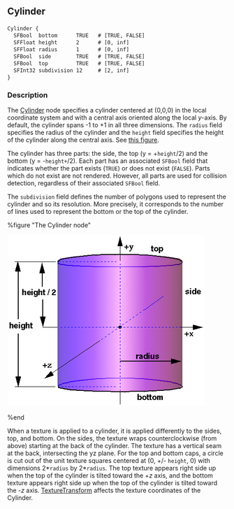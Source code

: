 ## Cylinder

```
Cylinder {
  SFBool  bottom      TRUE   # [TRUE, FALSE]
  SFFloat height      2      # [0, inf]
  SFFloat radius      1      # [0, inf]
  SFBool  side        TRUE   # [TRUE, FALSE]
  SFBool  top         TRUE   # [TRUE, FALSE]
  SFInt32 subdivision 12     # [2, inf]
}
```

### Description

The [Cylinder](#cylinder) node specifies a cylinder centered at (0,0,0) in the local coordinate system and with a central axis oriented along the local *y*-axis.
By default, the cylinder spans -1 to +1 in all three dimensions.
The `radius` field specifies the radius of the cylinder and the `height` field specifies the height of the cylinder along the central axis.
See [this figure](#the-cylinder-node).

The cylinder has three parts: the side, the top (y = +`height`/2) and the bottom (y = -`height+`/2).
Each part has an associated `SFBool` field that indicates whether the part exists (`TRUE`) or does not exist (`FALSE`).
Parts which do not exist are not rendered.
However, all parts are used for collision detection, regardless of their associated `SFBool` field.

The `subdivision` field defines the number of polygons used to represent the cylinder and so its resolution.
More precisely, it corresponds to the number of lines used to represent the bottom or the top of the cylinder.

%figure "The Cylinder node"

![cylinder.png](images/cylinder.png)

%end

When a texture is applied to a cylinder, it is applied differently to the sides, top, and bottom.
On the sides, the texture wraps counterclockwise (from above) starting at the back of the cylinder.
The texture has a vertical seam at the back, intersecting the yz plane.
For the top and bottom caps, a circle is cut out of the unit texture squares centered at (0, +/- `height`, 0) with dimensions 2*`radius` by 2*`radius`.
The top texture appears right side up when the top of the cylinder is tilted toward the +*z* axis, and the bottom texture appears right side up when the top of the cylinder is tilted toward the -*z* axis.
[TextureTransform](texturetransform.md) affects the texture coordinates of the Cylinder.

